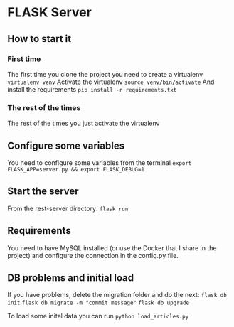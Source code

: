 # FLASK Server
## How to start it
### First time
The first time you clone the project you need to create a virtualenv
`virtualenv venv`
Activate the virtualenv
`source venv/bin/activate`
And install the requirements
`pip install -r requirements.txt`

### The rest of the times
The rest of the times you just activate the virtualenv

## Configure some variables
You need to configure some variables from the terminal
`export FLASK_APP=server.py && export FLASK_DEBUG=1`

## Start the server
From the rest-server directory:
`flask run`

## Requirements
You need to have MySQL installed (or use the Docker that I share in the project) and configure the connection in the config.py file.


## DB problems and initial load
If you have problems, delete the migration folder and do the next:
`flask db init`
`flask db migrate -m "commit message"`
`flask db upgrade`

To load some inital data you can run
`python load_articles.py`